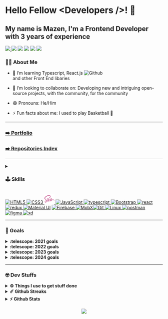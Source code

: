 # Hello Fellow &lt;Developers /&gt;! 👋

## My name is Mazen, I'm a Frontend Developer with 3 years of experience

<a target="_blank" href="https://www.linkedin.com/in/mazen-adel19/">
<img src="https://img.shields.io/badge/linkedin%20-%230077B5.svg?style=flat&logo=linkedin&logoColor=white"/>
</a>
<a href="mailto:mazenadel19@gmail.com?subject=Hello%20Mazen"><img src="https://img.shields.io/badge/gmail-%23D14836.svg?style=flat&logo=gmail&logoColor=white" /></a>
<a target="_blank" href="https://medium.com/@mazenadel19"><img src="https://img.shields.io/badge/Medium%20-%231572B6.svg?&style=flat&logo=medium&logoColor=white" /></a>
<a target="_blank" href="https://www.codewars.com/users/maz1na9el"><img src="https://img.shields.io/badge/Codewars-B1361E?&style=flat&logo=codewars&logoColor=greye" /></a>
<a target="_blank" href="https://leetcode.com/mazenadel19/"><img src="https://img.shields.io/badge/-LeetCode-FFA116?style=flat&logo=LeetCode&logoColor=black" /></a>
<a href="https://profile.codersrank.io/user/mazenadel19/"><img src="https://img.shields.io/badge/-codersrank-72a0a8?style=flat&logo=CodersRank&logoColor=white" /></a>
<br>

### 👨‍💻 About Me 


 <img width="50%" align="right" alt="Github" src="https://raw.githubusercontent.com/onimur/.github/master/.resources/git-header.svg" />

- 🌱 I’m learning Typescript, React.js and other Front End libaries

- 👯 I’m looking to collaborate on: Developing new and intriguing open-source projects, with the community, for the community

- 😄 Pronouns: He/Him

- ⚡ Fun facts about me: I used to play Basketball 🏀

<hr/>

	
### [➡️ Portfolio](https://mazenadel19.vercel.app/)
### [➡️ Repositories Index](https://github.com/mazenadel19/Projects-List)

<hr />	


<details>
	<summary> <h3>🕹️ Skills</h3> </summary>
<img src="https://media.giphy.com/media/UpWDPgxcHiR1e/giphy.gif" width="50%">

</details>

<p align="left">  
<a href='#'><img src="https://raw.githubusercontent.com/rahulbanerjee26/githubAboutMeGenerator/main/icons/html.svg" alt="HTML5" height="32" width ='32px'  />
</a><a href='#'><img  src="https://raw.githubusercontent.com/rahulbanerjee26/githubAboutMeGenerator/main/icons/css.svg" alt="CSS3" height="32" width ='32px' />
</a><a href="#"><img src="https://raw.githubusercontent.com/devicons/devicon/master/icons/sass/sass-original.svg" alt="sass" width="32" height="32"/>
</a><a href='#'><img  src="https://profilinator.rishav.dev/skills-assets/javascript-original.svg" alt="JavaScript" height="32" width ='32px' />
</a><a href='#'><img  src="https://profilinator.rishav.dev/skills-assets/typescript-original.svg" alt="typescript" height="32" width ='32px' />
</a><a href='#'><img  src="https://profilinator.rishav.dev/skills-assets/bootstrap-plain.svg" alt="Bootstrap" height="32" width ='32px' />
</a><a href='#'><img  src="https://profilinator.rishav.dev/skills-assets/react-original-wordmark.svg" alt="react" height="32" width ='32px' />
</a><a href='#'><img  src="https://profilinator.rishav.dev/skills-assets/redux-original.svg" alt="redux" height="32" width ='32px' />
<a href="#"><img src="https://profilinator.rishav.dev/skills-assets/mui.png" alt="Material UI" height="32" width="32" /></a>
<a href='#'><img  src="https://camo.githubusercontent.com/dd4b2422ed3bfc9da88c43d18550375c66f9584327dff7ecc19315ce50b96f07/68747470733a2f2f7777772e766563746f726c6f676f2e7a6f6e652f6c6f676f732f66697265626173652f66697265626173652d69636f6e2e737667" alt="Firebase" height="32" width ='32px' />
</a><a href="#"><img src="https://mobx.js.org/img/mobx.png" alt="MobX" height="32" width="32" /></a><a href='#'><img  src="https://profilinator.rishav.dev/skills-assets/git-scm-icon.svg" alt="Git" height="32" width ='32px' />
</a><a href='#'><img  src="https://raw.githubusercontent.com/rahulbanerjee26/githubAboutMeGenerator/main/icons/linux.svg" alt="Linux" height="32" width ='32px' />
</a><a href="#"><img src="https://www.vectorlogo.zone/logos/getpostman/getpostman-icon.svg" alt="postman" width="32" height="32"/>
</a><a href="#"><img src="http://blog.greggant.com/images/posts/2019-04-25-figma/Figma.png" alt="figma" width="32" height="32"/>
</a><a href="#"> <img src="https://cdn.worldvectorlogo.com/logos/adobe-xd.svg" alt="xd" width="32" height="32"/>
</a>
</p>
 
---

### 🎯 Goals
<details>
  <summary><b>:telescope: 2021 goals</b></summary>
<br>
  Get a full-time job as a Frontend Developer ✔️
</details>

<details>
  <summary><b>:telescope: 2022 goals</b></summary>
<br>
  Become a Mid-Level Developer ✔️
</details>

<details>
  <summary><b>:telescope: 2023 goals</b></summary>
<br>
 - Become a Software Engineer, not a Developer ❌
<br/>
 - Make my First Open Source Contribution ❌
</details>

<details>
  <summary><b>:telescope: 2024 goals</b></summary>
<br>
 - Learn a new technology
</details>
<hr />

### 🤓 Dev Stuffs
<details>
  <br />
  <summary><b>⚙️ Things I use to get stuff done</b></summary>
	<ul>
	    <li><b>OS:</b> Mint 20.04</li>
	    <li><b>Laptop: </b> Aspire-E5 (i5)</li>
	    <li><b>Browser: </b> Chrome Web Browser</li>
	    <li><b>Terminal: </b> ZSH: Terminator</li>
	    <li><b>Code Editor:</b> VSCode </li>
	    <li><b>To Stay Updated:</b> Dev.to, Medium, Linkedin and Twitter.</li>
	    <br />
</details>

<details>
  <summary><b>☄️ Github Streaks</b></summary>

  <br />
  <img height="180em" src="https://github-readme-streak-stats.herokuapp.com/?user=mazenadel19&hide_border=true" />
</details>

<details>
  <summary><b>⚡ Github Stats</b></summary>

<br />	
  
[![mazenadel19's GitHub Stats](https://github-readme-stats.vercel.app/api/?username=mazenadel19&count_private=true&showicons=true&hide_border=true)]()
[![mazenadel19's GitHub Language Stats](https://github-readme-stats.vercel.app/api/top-langs/?username=mazenadel19&exclude_repo=KNN-Image-Classification&show_icons=true&hide_border=true&layout=compact&langs_count=8)]()

  
</details>


<p align="center">
  <img align="center" src="https://media.giphy.com/media/lD76yTC5zxZPG/giphy.gif">
</p>
